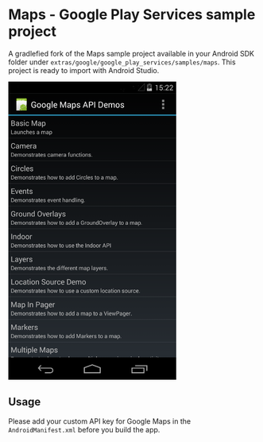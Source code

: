 # Maps - Google Play Services sample project

A gradlefied fork of the Maps sample project available in your Android SDK folder under `extras/google/google_play_services/samples/maps`. This project is ready to import with Android Studio.

![Maps sample application](gfx/screenshot.png "Maps sample application")


## Usage

Please add your custom API key for Google Maps in the `AndroidManifest.xml` before you build the app.
